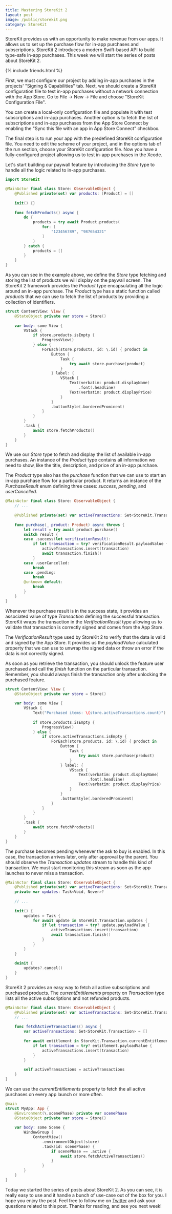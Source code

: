 ```yaml
---
title: Mastering StoreKit 2
layout: post
image: /public/storekit.png
category: StoreKit
---
```


StoreKit provides us with an opportunity to make revenue from our apps. It allows us to set up the purchase flow for in-app purchases and subscriptions. StoreKit 2 introduces a modern Swift-based API to build type-safe in-app purchases. This week we will start the series of posts about StoreKit 2.

{% include friends.html %}

First, we must configure our project by adding in-app purchases in the projects' "Signing & Capabilities" tab. Next, we should create a StoreKit configuration file to test in-app purchases without a network connection with the App Store. Go to File -> New -> File and choose "StoreKit Configuration File". 

You can create a local-only configuration file and populate it with test subscriptions and in-app purchases. Another option is to fetch the list of subscriptions and in-app purchases from the App Store Connect by enabling the "Sync this file with an app in App Store Connect" checkbox.

The final step is to run your app with the predefined StoreKit configuration file. You need to edit the scheme of your project, and in the options tab of the run section, choose your StoreKit configuration file. Now you have a fully-configured project allowing us to test in-app purchases in the Xcode.

Let's start building our paywall feature by introducing the *Store* type to handle all the logic related to in-app purchases.

```swift
import StoreKit

@MainActor final class Store: ObservableObject {
    @Published private(set) var products: [Product] = []
    
    init() {}
    
    func fetchProducts() async {
        do {
            products = try await Product.products(
                for: [
                    "123456789", "987654321"
                ]
            )
        } catch {
            products = []
        }
    }
}
```

As you can see in the example above, we define the *Store* type fetching and storing the list of products we will display on the paywall screen. The StoreKit 2 framework provides the *Product* type encapsulating all the logic around an in-app purchase. The *Product* type has a static function called *products* that we can use to fetch the list of products by providing a collection of identifiers.

```swift
struct ContentView: View {
    @StateObject private var store = Store()
    
    var body: some View {
        VStack {
            if store.products.isEmpty {
                ProgressView()
            } else {
                ForEach(store.products, id: \.id) { product in
                    Button {
                        Task {
                            try await store.purchase(product)
                        }
                    } label: {
                        VStack {
                            Text(verbatim: product.displayName)
                                .font(.headline)
                            Text(verbatim: product.displayPrice)
                        }
                    }
                    .buttonStyle(.borderedProminent)
                }
            }
        }
        .task {
            await store.fetchProducts()
        }
    }
}
```

We use our *Store* type to fetch and display the list of available in-app purchases. An instance of the *Product* type contains all information we need to show, like the title, description, and price of an in-app purchase. 

The *Product* type also has the *purchase* function that we can use to start an in-app purchase flow for a particular product. It returns an instance of the *PurchaseResult* enum defining three cases: *success*, *pending*, and *userCancelled*.

```swift
@MainActor final class Store: ObservableObject {
    // ...
    
    @Published private(set) var activeTransactions: Set<StoreKit.Transaction> = []
    
    func purchase(_ product: Product) async throws {
        let result = try await product.purchase()
        switch result {
        case .success(let verificationResult):
            if let transaction = try? verificationResult.payloadValue {
                activeTransactions.insert(transaction)
                await transaction.finish()
            }
        case .userCancelled:
            break
        case .pending:
            break
        @unknown default:
            break
        }
    }
}
```

Whenever the purchase result is in the success state, it provides an associated value of type *Transaction* defining the successful transaction. StoreKit wraps the transaction in the *VerificationResult* type allowing us to validate that transaction is correctly signed and comes from the App Store.

The *VerificationResult* type used by StoreKit 2 to verify that the data is valid and signed by the App Store. It provides us the *payloadValue* calculated property that we can use to unwrap the signed data or throw an error if the data is not correctly signed.

As soon as you retrieve the transaction, you should unlock the feature user purchased and call the *finish* function on the particular transaction. Remember, you should always finish the transaction only after unlocking the purchased feature.

```swift
struct ContentView: View {
    @StateObject private var store = Store()
    
    var body: some View {
        VStack {
            Text("Purchased items: \(store.activeTransactions.count)")
            
            if store.products.isEmpty {
                ProgressView()
            } else {
                if store.activeTransactions.isEmpty {
                    ForEach(store.products, id: \.id) { product in
                        Button {
                            Task {
                                try await store.purchase(product)
                            }
                        } label: {
                            VStack {
                                Text(verbatim: product.displayName)
                                    .font(.headline)
                                Text(verbatim: product.displayPrice)
                            }
                        }
                        .buttonStyle(.borderedProminent)
                    }
                }
            }
        }
        .task {
            await store.fetchProducts()
        }
    }
}
```

The purchase becomes pending whenever the ask to buy is enabled. In this case, the transaction arrives later, only after approval by the parent. You should observe the *Transaction.updates* stream to handle this kind of transaction. We must start monitoring this stream as soon as the app launches to never miss a transaction.

```swift
@MainActor final class Store: ObservableObject {
    @Published private(set) var activeTransactions: Set<StoreKit.Transaction> = []
    private var updates: Task<Void, Never>?
    
    // ...
    
    init() {
        updates = Task {
            for await update in StoreKit.Transaction.updates {
                if let transaction = try? update.payloadValue {
                    activeTransactions.insert(transaction)
                    await transaction.finish()
                }
            }
        }
    }
    
    deinit {
        updates?.cancel()
    }
}
```

StoreKit 2 provides an easy way to fetch all active subscriptions and purchased products. The *currentEntitlements* property on *Transaction* type lists all the active subscriptions and not refunded products.

```swift
@MainActor final class Store: ObservableObject {
    @Published private(set) var activeTransactions: Set<StoreKit.Transaction> = []
    // ...
    
    func fetchActiveTransactions() async {
        var activeTransactions: Set<StoreKit.Transaction> = []
        
        for await entitlement in StoreKit.Transaction.currentEntitlements {
            if let transaction = try? entitlement.payloadValue {
                activeTransactions.insert(transaction)
            }
        }
        
        self.activeTransactions = activeTransactions
    }
}
```

We can use the *currentEntitlements* property to fetch the all active purchases on every app launch or more often.

```swift
@main
struct MyApp: App {
    @Environment(\.scenePhase) private var scenePhase
    @StateObject private var store = Store()
    
    var body: some Scene {
        WindowGroup {
            ContentView()
                .environmentObject(store)
                .task(id: scenePhase) {
                    if scenePhase == .active {
                        await store.fetchActiveTransactions()
                    }
                }
        }
    }
}
```

Today we started the series of posts about StoreKit 2. As you can see, it is really easy to use and it handle a bunch of use-case out of the box for you. I hope you enjoy the post. Feel free to follow me on [Twitter](https://twitter.com/mecid) and ask your questions related to this post. Thanks for reading, and see you next week!
